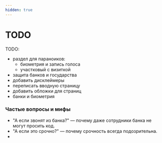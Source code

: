 ```yaml
---
hidden: true
---
```


# TODO

TODO:&#x20;

* раздел для параноиков:&#x20;
  * биометрия и запись голоса
  * участковый с визиткой
* защита банков и государства
* добавить дисклеймеры
* переписать вводную страницу
* добавить обложки для страниц
* банки и биометрия

### **Частые вопросы и мифы**

* "А если звонят из банка?" — почему даже сотрудники банка не могут просить код.
* "А если это срочно?" — почему срочность всегда подозрительна.
*
